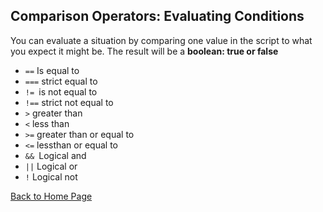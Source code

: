 ## Comparison Operators: Evaluating Conditions

You can evaluate a situation by comparing one value in the script to what you expect it might be. The result will be a **boolean: true or false**

- ```==``` Is equal to
- ```===``` strict equal to
- ```!= ```is not equal to
- ```!==``` strict not equal to
- ```>``` greater than
- ```<``` less than
- ```>=``` greater than or equal to
- ```<=``` lessthan or equal to
- ```&& ```Logical and
- ```||``` Logical or
- ```!``` Logical not

[Back to Home Page](https://ashcaz.github.io/learning-journal/)
